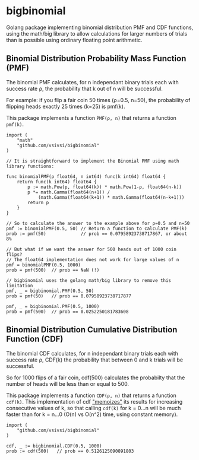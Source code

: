 # bigbinomial
Golang package implementing binomial distribution PMF and CDF functions, using the math/big library to allow calculations for larger numbers of trials than is possible using ordinary floating point arithmetic.

## Binomial Distribution Probability Mass Function (PMF)  

The binomial PMF calculates, for n independant binary trials each with success rate ρ, the probability that k out of n will be successful.

For example: if you flip a fair coin 50 times (ρ=0.5, n=50), the probability of flipping heads exactly 25 times (k=25) is pmf(k).

This package implements a function `PMF(ρ, n)` that returns a function `pmf(k)`.

```golang
import (
	"math"
	"github.com/vsivsi/bigbinomial"
)

// It is straightforward to implement the Binomial PMF using math library functions:

func binomialPMF(ρ float64, n int64) func(k int64) float64 {
	return func(k int64) float64 {
		p := math.Pow(ρ, float64(k)) * math.Pow(1-ρ, float64(n-k))
		p *= math.Gamma(float64(n+1)) / 
			(math.Gamma(float64(k+1)) * math.Gamma(float64(n-k+1)))
		return p
	}
}

// So to calculate the answer to the example above for ρ=0.5 and n=50
pmf := binomialPMF(0.5, 50) // Return a function to calculate PMF(k)
prob := pmf(50)             // prob == 0.07958923738717867, or about 8%

// But what if we want the answer for 500 heads out of 1000 coin flips?
// The float64 implementation does not work for large values of n
pmf = binomialPMF(0.5, 1000)
prob = pmf(500)  // prob == NaN (!)

// bigbinomial uses the golang math/big library to remove this limitation
pmf, _ = bigbinomial.PMF(0.5, 50)
prob = pmf(50)   // prob == 0.07958923738717877

pmf, _ = bigbinomial.PMF(0.5, 1000)
prob = pmf(500)  // prob == 0.0252250181783608
```

## Binomial Distribution Cumulative Distribution Function (CDF)

The binomial CDF calculates, for n independant binary trials each with success rate ρ, CDF(k) the probability that between 0 and k trials will be successful.

So for 1000 flips of a fair coin, cdf(500) calculates the probabilty that the number of heads will be less than or equal to 500.

This package implements a function `CDF(ρ, n)` that returns a function `cdf(k)`. This implementation of cdf ["memoizes"](https://en.wikipedia.org/wiki/Memoization) its results for increasing consecutive values of k, so that calling `cdf(k)` for k = 0...n will be much faster than for k = n...0 (O(n) vs O(n^2) time, using constant memory). 

```golang
import (
	"github.com/vsivsi/bigbinomial"
)

cdf, _ := bigbinomial.CDF(0.5, 1000)
prob := cdf(500)   // prob == 0.5126125090891803
```
